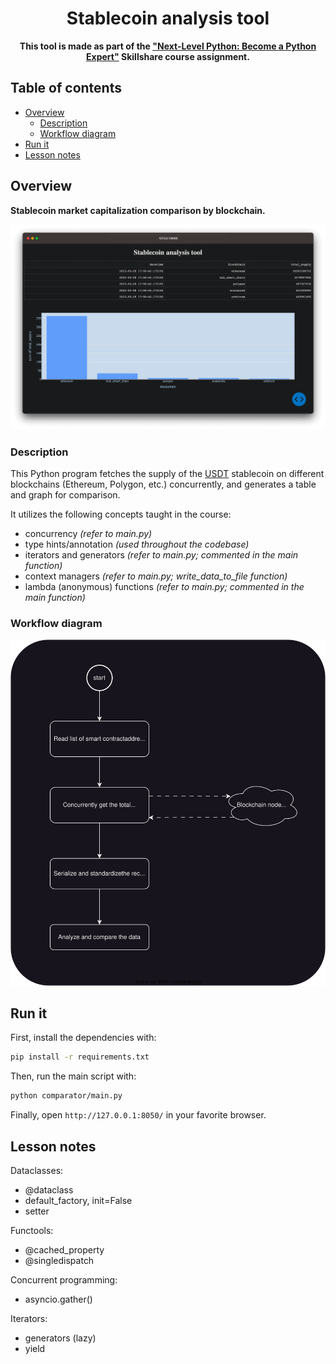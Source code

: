 <div align="center">
  <h1>Stablecoin analysis tool</h1>
  <p><b>This tool is made as part of the <a href="https://www.skillshare.com/en/classes/Next-Level-Python-Become-a-Python-Expert/1997963259?via=search-layout-grid">"Next-Level Python: Become a Python Expert"</a> Skillshare course assignment.</b></p>
</div>


## Table of contents

- [Overview](#overview)
  - [Description](#description)
  - [Workflow diagram](#workflow-diagram)
- [Run it](#run-it)
- [Lesson notes](#lesson-note)


## Overview

**Stablecoin market capitalization comparison by blockchain.**

![Graph showing the market cap of USDT on different blockchains.](gui.png)


### Description

This Python program fetches the supply of the [USDT](https://coinmarketcap.com/currencies/tether/)
stablecoin on different blockchains (Ethereum, Polygon, etc.) concurrently, and
generates a table and graph for comparison.

It utilizes the following concepts taught in the course:

- concurrency *(refer to main.py)*
- type hints/annotation *(used throughout the codebase)*
- iterators and generators *(refer to main.py; commented in the main function)*
- context managers *(refer to main.py; write_data_to_file function)*
- lambda (anonymous) functions *(refer to main.py; commented in the main function)*


### Workflow diagram

![Workflow diagram](diagram.svg)


## Run it

First, install the dependencies with:

```sh
pip install -r requirements.txt
```

Then, run the main script with:

```sh
python comparator/main.py
```

Finally, open `http://127.0.0.1:8050/` in your favorite browser.


## Lesson notes

Dataclasses:

- @dataclass
- default_factory, init=False
- setter


Functools:

- @cached_property
- @singledispatch


Concurrent programming:

- asyncio.gather()


Iterators:

- generators (lazy)
- yield
